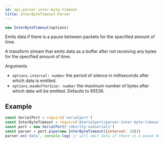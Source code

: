 ```yaml
---
id: api-parser-inter-byte-timeout
title: InterByteTimeout Parser
---
```

```typescript
new InterByteTimeout(options)
```
Emits data if there is a pause between packets for the specified amount of time.

A transform stream that emits data as a buffer after not receiving any bytes for the specified amount of time.

Arguments
- `options.interval: number` the period of silence in milliseconds after which data is emitted.
- `options.maxBufferSize: number` the maximum number of bytes after which data will be emitted. Defaults to 65536.

## Example
```js
const SerialPort = require('serialport')
const InterByteTimeout = require('@serialport/parser-inter-byte-timeout')
const port = new SerialPort('/dev/tty-usbserial1')
const parser = port.pipe(new InterByteTimeout({interval: 30}))
parser.on('data', console.log) // will emit data if there is a pause between packets of at least 30ms
```
